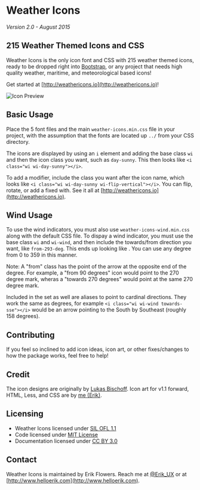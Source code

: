 # Weather Icons
*Version 2.0 - August 2015*

## 215 Weather Themed Icons and CSS

Weather Icons is the only icon font and CSS with 215 weather themed icons, ready to be dropped right into [Bootstrap](http://www.getbootstrap.com), or any project that needs high quality weather, maritime, and meteorological based icons!

Get started at [http://weathericons.io](http://weathericons.io)!

![Icon Preview](http://i.imgur.com/XmZW2q3.png)

## Basic Usage

Place the 5 font files and the main `weather-icons.min.css` file in your project, with the assumption that the fonts are located up `../` from your CSS directory.

The icons are displayed by using an `i` element and adding the base class `wi` and then the icon class you want, such as `day-sunny`. This then looks like `<i class="wi wi-day-sunny"></i>`.

To add a modifier, include the class you want after the icon name, which looks like `<i class="wi wi-day-sunny wi-flip-vertical"></i>`. You can flip, rotate, or add a fixed with. See it all at [http://weathericons.io](http://weathericons.io).

## Wind Usage

To use the wind indicators, you must also use `weather-icons-wind.min.css` along with the default CSS file. To dispay a wind indicator, you must use the base class `wi` and `wi-wind`, and then include the towards/from direction you want, like `from-293-deg`. This ends up looking like . You can use any degree from 0 to 359 in this manner. 

Note: A "from" class has the point of the arrow at the opposite end of the degree. For example, a "from 90 degrees" icon would point to the 270 degree mark, wheras a "towards 270 degrees" would point at the same 270 degree mark.

Included in the set as well are aliases to point to cardinal directions. They work the same as degrees, for example `<i class="wi wi-wind towards-sse"></i>` would be an arrow pointing to the South by Southeast (roughly 158 degrees). 

## Contributing
If you feel so inclined to add icon ideas, icon art, or other fixes/changes to how the package works, feel free to help!

## Credit
The icon designs are originally by [Lukas Bischoff](http://www.twitter.com/artill). Icon art for v1.1 forward, HTML, Less, and CSS are by [me (Erik)](http://www.helloerik.com).

## Licensing

* Weather Icons licensed under [SIL OFL 1.1](http://scripts.sil.org/OFL)
* Code licensed under [MIT License](http://opensource.org/licenses/mit-license.html)
* Documentation licensed under [CC BY 3.0](http://creativecommons.org/licenses/by/3.0)

## Contact
Weather Icons is maintained by Erik Flowers. Reach me at [@Erik_UX](http://www.twitter.com/Erik_UX) or at [http://www.helloerik.com](http://www.helloerik.com).
